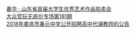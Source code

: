   
[春华 · 山东省首届大学生优秀艺术作品拍卖会](http://www.dianyue.me/archives/343/wfa2t04ez5uywyd7/)  
[大众赏玩无底价专场第181期](http://www.dianyue.me/archives/749/36646y7zz63dojxg/)  
[2018年娄底市春元中学公开招聘高中代课教师的公告](http://www.dianyue.me/archives/714/k2tx704b2os6ki1f/)
